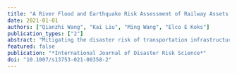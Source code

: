 ```yaml
---
title: "A River Flood and Earthquake Risk Assessment of Railway Assets along the Belt and Road"
date: 2021-01-01
authors: ["Qianzhi Wang", "Kai Liu", "Ming Wang", "Elco E Koks"]
publication_types: ["2"]
abstract: "Mitigating the disaster risk of transportation infrastructure networks along the Belt and Road is crucial to realizing the area’s high trade potential in the future. This study assessed the exposure and risk of existing and planned railway assets to river flooding and earthquakes. We found that about 9.3% of these railway assets are exposed to a one in 100 year flood event, and 22.3% are exposed to a one in 475 year earthquake event. The combined flood and earthquake risk of physical damage to railway assets, expressed by expected annual damage (EAD), is estimated at USD 1438 (between 966 and 2026) million. Floods contribute the majority of the risk (96%). China has the highest EAD for both floods and earthquakes (between USD 240 and 525 million in total). Laos and Cambodia are the countries with the highest EAD per km from flooding (USD 66,125–112,154 and USD 31,954–56,844 per km, respectively), while Italy and Myanmar have the highest EAD per km from earthquakes (USD 1000–3057 and USD 893–3019 per km, respectively). For the newly built and planned projects along the Belt and Road, the EAD is estimated at USD 271 (between 205 and 357) million. The China–Indochina Peninsula Economic Corridor and China–Pakistan Economic Corridor have the highest absolute EAD and EAD per km, with EADs reaching USD 95 and USD 67 million, and USD 18 and USD 17 thousand per km, on average, respectively. For railway segments with high risks, we found that if the required adaptation cost within 20 years to realize a 10% increase of the railway quality is below 8.4% of the replacement cost, the benefits are positive."
featured: false
publication: "*International Journal of Disaster Risk Science*"
doi: "10.1007/s13753-021-00358-2"
---
```


